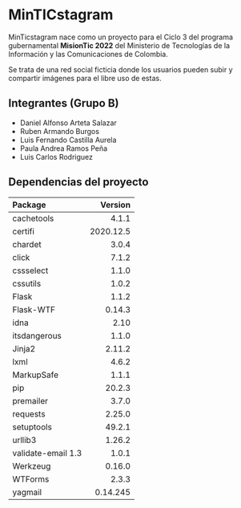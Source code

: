 # MinTICstagram

MinTicstagram nace como un proyecto para el Ciclo 3 del programa gubernamental **MisionTic 2022** del Ministerio de Tecnologías de la Información y las Comunicaciones de Colombia.

Se trata de una red social ficticia donde los usuarios pueden subir y compartir imágenes para el libre uso de estas.

## Integrantes (Grupo B)

- Daniel Alfonso Arteta Salazar
- Ruben Armando Burgos
- Luis Fernando Castilla Aurela
- Paula Andrea Ramos Peña
- Luis Carlos Rodriguez

## Dependencias del proyecto

|     **Package**    |**Version**|
|:-------------------|----------:|
| cachetools         |     4.1.1 |
| certifi            | 2020.12.5 |
| chardet            |     3.0.4 |
| click              |     7.1.2 |
| cssselect          |     1.1.0 |
| cssutils           |     1.0.2 |
| Flask              |     1.1.2 |
| Flask-WTF          |    0.14.3 |
| idna               |      2.10 |
| itsdangerous       |     1.1.0 |
| Jinja2             |    2.11.2 |
| lxml               |     4.6.2 |
| MarkupSafe         |     1.1.1 |
| pip                |    20.2.3 |
| premailer          |     3.7.0 |
| requests           |    2.25.0 |
| setuptools         |    49.2.1 |
| urllib3            |    1.26.2 |
| validate-email 1.3 | 1.0.1     |
| Werkzeug           | 0.16.0    |
| WTForms            | 2.3.3     |
| yagmail            | 0.14.245  |
